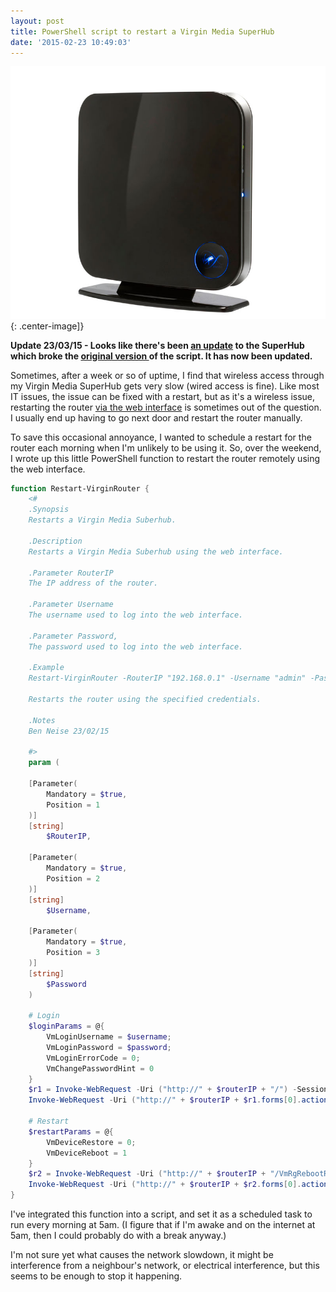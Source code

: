 ```yaml
---
layout: post
title: PowerShell script to restart a Virgin Media SuperHub
date: '2015-02-23 10:49:03'
---
```



![SuperHub](/assets/er_photo_141727.jpg){: .center-image]}

**Update 23/03/15  - Looks like there's been [an update](http://community.virginmedia.com/t5/Set-up/Super-Hub-1-amp-Super-Hub-2ac-New-Firmware/td-p/2777016) to the SuperHub which broke the [original version ](https://gist.github.com/BenNeise/6bff34ad037275723969/d2555a9265baaf1b735d2a6b2aaeadb12a63d2b3) of the script. It has now been updated.**

Sometimes, after a week or so of uptime, I find that wireless access through my Virgin Media SuperHub gets very slow (wired access is fine). Like most IT issues, the issue can be fixed with a restart, but as it's a wireless issue, restarting the router [via the web interface](http://help.virginmedia.com/system/selfservice.controller?CMD=VIEW_ARTICLE&ARTICLE_ID=138977&CURRENT_CMD=SEARCH&CONFIGURATION=1001&PARTITION_ID=1&USERTYPE=1&LANGUAGE=en&COUNTY=us&VM_CUSTOMER_TYPE=Cable) is sometimes out of the question. I usually end up having to go next door and restart the router manually.

To save this occasional annoyance, I wanted to schedule a restart for the router each morning when I'm unlikely to be using it. So, over the weekend, I wrote up this little PowerShell function to restart the router remotely using the web interface.

```powershell
function Restart-VirginRouter {
    <#
    .Synopsis
    Restarts a Virgin Media Suberhub.

    .Description
    Restarts a Virgin Media Suberhub using the web interface.
    
    .Parameter RouterIP 
    The IP address of the router.

    .Parameter Username
    The username used to log into the web interface.

    .Parameter Password,
    The password used to log into the web interface.

    .Example
    Restart-VirginRouter -RouterIP "192.168.0.1" -Username "admin" -Password "hunter2"

    Restarts the router using the specified credentials.

    .Notes
    Ben Neise 23/02/15

    #>
    param (
    
    [Parameter(
        Mandatory = $true,
        Position = 1
    )]
    [string]    
        $RouterIP,
    
    [Parameter(
        Mandatory = $true,
        Position = 2
    )]
    [string]    
        $Username,

    [Parameter(
        Mandatory = $true,
        Position = 3
    )]
    [string]    
        $Password
    )

    # Login
    $loginParams = @{
        VmLoginUsername = $username;
        VmLoginPassword = $password;
        VmLoginErrorCode = 0;
        VmChangePasswordHint = 0
    }
    $r1 = Invoke-WebRequest -Uri ("http://" + $routerIP + "/") -SessionVariable "Session" -Verbose
    Invoke-WebRequest -Uri ("http://" + $routerIP + $r1.forms[0].action) -Method "POST" -Body $loginParams -WebSession $Session -Verbose

    # Restart
    $restartParams = @{
        VmDeviceRestore = 0;
        VmDeviceReboot = 1
    }
    $r2 = Invoke-WebRequest -Uri ("http://" + $routerIP + "/VmRgRebootRestoreDevice.asp") -WebSession $Session -Verbose
    Invoke-WebRequest -Uri ("http://" + $routerIP + $r2.forms[0].action) -Method "POST" -Body $restartParams -WebSession $Session -Verbose
}
```

I've integrated this function into a script, and set it as a scheduled task to run every morning at 5am. (I figure that if I'm awake and on the internet at 5am, then I could probably do with a break anyway.)

I'm not sure yet what causes the network slowdown, it might be interference from a neighbour's network, or electrical interference, but this seems to be enough to stop it happening.


